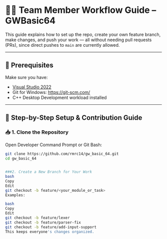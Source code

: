 # 👨‍💻 Team Member Workflow Guide – GWBasic64

This guide explains how to set up the repo, create your own feature branch, make changes, and push your work — all without needing pull requests (PRs), since direct pushes to `main` are currently allowed.

---

## 🔧 Prerequisites

Make sure you have:
- [Visual Studio 2022](https://visualstudio.microsoft.com/)
- Git for Windows: https://git-scm.com/
- C++ Desktop Development workload installed

---

## 🧭 Step-by-Step Setup & Contribution Guide

### 📥 1. Clone the Repository

Open Developer Command Prompt or Git Bash:

```bash
git clone https://github.com/rmrc14/gw_basic_64.git
cd gw_basic_64


###2. Create a New Branch for Your Work
bash
Copy
Edit
git checkout -b feature/<your_module_or_task>
Examples:

bash
Copy
Edit
git checkout -b feature/lexer
git checkout -b feature/parser-fix
git checkout -b feature/add-input-support
This keeps everyone's changes organized.
